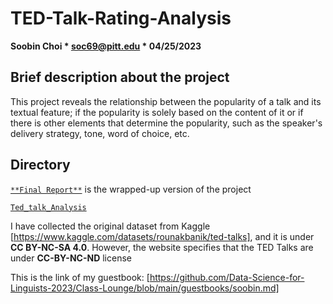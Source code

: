 # TED-Talk-Rating-Analysis

**Soobin Choi * soc69@pitt.edu * 04/25/2023**

## Brief description about the project
This project reveals the relationship between the popularity of a talk and its textual feature; if the popularity is solely based on the content of it or if there is other elements that determine the popularity, such as the speaker's delivery strategy, tone, word of choice, etc.

## Directory

[`**Final Report**`](https://github.com/Data-Science-for-Linguists-2023/TED-Talk-Rating-Analysis/blob/main/final_paper.md) is the wrapped-up version of the project

[`Ted_talk_Analysis`]()


I have collected the original dataset from Kaggle [https://www.kaggle.com/datasets/rounakbanik/ted-talks], and it is under **CC BY-NC-SA 4.0**. 
However, the website specifies that the TED Talks are under **CC-BY-NC-ND** license

This is the link of my guestbook:
[https://github.com/Data-Science-for-Linguists-2023/Class-Lounge/blob/main/guestbooks/soobin.md]